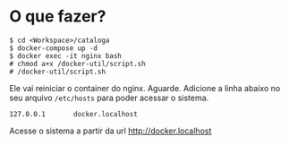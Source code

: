 # O que fazer?

```
$ cd <Workspace>/cataloga
$ docker-compose up -d
$ docker exec -it nginx bash
# chmod a+x /docker-util/script.sh
# /docker-util/script.sh
```

Ele vai reiniciar o container do nginx. Aguarde. Adicione a linha abaixo no seu arquivo ```/etc/hosts``` para poder acessar o sistema.

```
127.0.0.1       docker.localhost
```

Acesse o sistema a partir da url http://docker.localhost